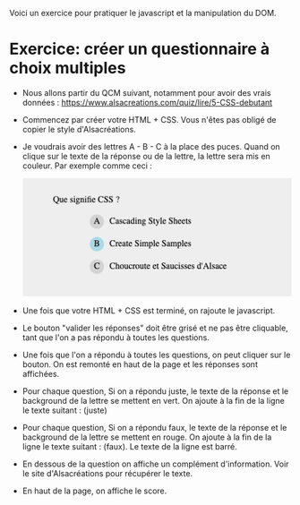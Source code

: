 Voici un exercice pour pratiquer le javascript et la manipulation du DOM.

# Exercice: créer un questionnaire à choix multiples

- Nous allons partir du QCM suivant, notamment pour avoir des vrais données : https://www.alsacreations.com/quiz/lire/5-CSS-debutant

- Commencez par créer votre HTML + CSS. Vous n'êtes pas obligé de copier le style d'Alsacréations.

- Je voudrais avoir des lettres A - B - C à la place des puces. Quand on clique sur le texte de la réponse ou de la lettre, la lettre sera mis en couleur. Par exemple comme ceci :

  ![Première étape](./medias/images/quizz_bouton.png)

- Une fois que votre HTML + CSS est terminé, on rajoute le javascript.

- Le bouton "valider les réponses" doit être grisé et ne pas être cliquable, tant que l'on a pas répondu à toutes les questions.

- Une fois que l'on a répondu à toutes les questions, on peut cliquer sur le bouton. On est remonté en haut de la page et les réponses sont affichées.

- Pour chaque question, Si on a répondu juste, le texte de la réponse et le background de la lettre se mettent en vert. On ajoute à la fin de la ligne le texte suitant : (juste)

- Pour chaque question, Si on a répondu faux, le texte de la réponse et le background de la lettre se mettent en rouge. On ajoute à la fin de la ligne le texte suitant : (faux). Le texte de la ligne est barré.

- En dessous de la question on affiche un complément d'information. Voir le site d'Alsacréations pour récupérer le texte.

- En haut de la page, on affiche le score.
